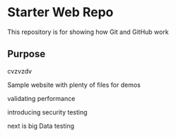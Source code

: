 # Starter Web Repo

This repository is for showing how Git and GitHub work

## Purposecvzvzdv

Sample website with plenty of files for demos

validating performance
introducing security testing
next is big Data testing
